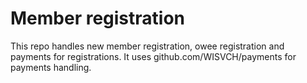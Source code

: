 # Member registration 

This repo handles new member registration, owee registration and payments for registrations. It uses github.com/WISVCH/payments for payments handling.

